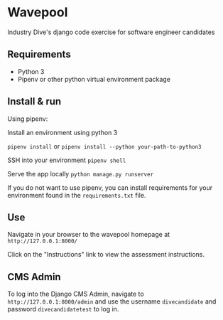 # Wavepool
Industry Dive's django code exercise for software engineer candidates

## Requirements
* Python 3
* Pipenv or other python virtual environment package

## Install & run
Using pipenv:

Install an environment using python 3

`pipenv install`
or
`pipenv install --python your-path-to-python3`

SSH into your environment
`pipenv shell`

Serve the app locally
`python manage.py runserver`

If you do not want to use pipenv, you can install requirements for your environment found in the `requirements.txt` file.

## Use
Navigate in your browser to the wavepool homepage at `http://127.0.0.1:8000/`

Click on the "Instructions" link to view the assessment instructions.

## CMS Admin
To log into the Django CMS Admin, navigate to `http://127.0.0.1:8000/admin` and use the username `divecandidate` and password `divecandidatetest` to log in.